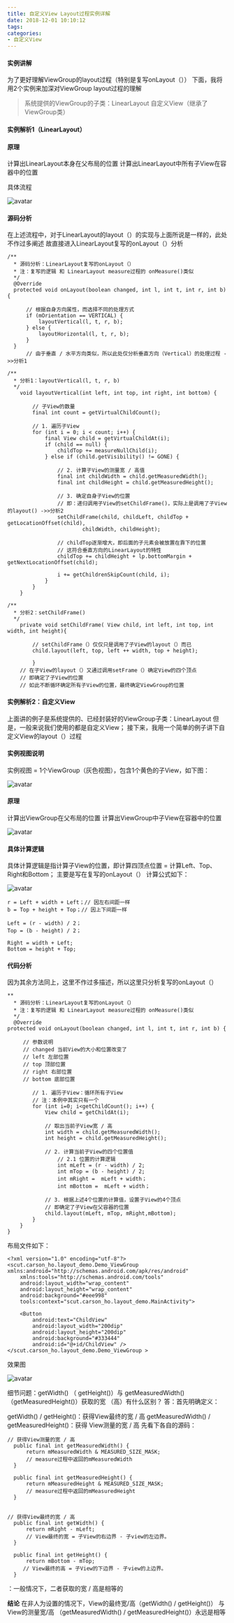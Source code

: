 ```yaml
---
title: 自定义View Layout过程实例详解
date: 2018-12-01 10:10:12
tags:
categories:
- 自定义View
---
```

#### 实例讲解
为了更好理解ViewGroup的layout过程（特别是复写onLayout（））
下面，我将用2个实例来加深对ViewGroup layout过程的理解

>系统提供的ViewGroup的子类：LinearLayout
>自定义View（继承了ViewGroup类）

#### 实例解析1（LinearLayout）

#### 原理
计算出LinearLayout本身在父布局的位置
计算出LinearLayout中所有子View在容器中的位置

具体流程

![avatar](https://github.com/zhoulzhou/MarkDownPhotos/raw/master/android/zi34.webp)

#### 源码分析
在上述流程中，对于LinearLayout的layout（）的实现与上面所说是一样的，此处不作过多阐述
故直接进入LinearLayout复写的onLayout（）分析

```
/**
  * 源码分析：LinearLayout复写的onLayout（）
  * 注：复写的逻辑 和 LinearLayout measure过程的 onMeasure()类似
  */ 
  @Override
  protected void onLayout(boolean changed, int l, int t, int r, int b) {

      // 根据自身方向属性，而选择不同的处理方式
      if (mOrientation == VERTICAL) {
          layoutVertical(l, t, r, b);
      } else {
          layoutHorizontal(l, t, r, b);
      }
  }
      // 由于垂直 / 水平方向类似，所以此处仅分析垂直方向（Vertical）的处理过程 ->>分析1

/**
  * 分析1：layoutVertical(l, t, r, b)
  */
    void layoutVertical(int left, int top, int right, int bottom) {
       
        // 子View的数量
        final int count = getVirtualChildCount();

        // 1. 遍历子View
        for (int i = 0; i < count; i++) {
            final View child = getVirtualChildAt(i);
            if (child == null) {
                childTop += measureNullChild(i);
            } else if (child.getVisibility() != GONE) {

                // 2. 计算子View的测量宽 / 高值
                final int childWidth = child.getMeasuredWidth();
                final int childHeight = child.getMeasuredHeight();

                // 3. 确定自身子View的位置
                // 即：递归调用子View的setChildFrame()，实际上是调用了子View的layout() ->>分析2
                setChildFrame(child, childLeft, childTop + getLocationOffset(child),
                        childWidth, childHeight);

                // childTop逐渐增大，即后面的子元素会被放置在靠下的位置
                // 这符合垂直方向的LinearLayout的特性
                childTop += childHeight + lp.bottomMargin + getNextLocationOffset(child);

                i += getChildrenSkipCount(child, i);
            }
        }
    }

/**
  * 分析2：setChildFrame()
  */
    private void setChildFrame( View child, int left, int top, int width, int height){
        
        // setChildFrame（）仅仅只是调用了子View的layout（）而已
        child.layout(left, top, left ++ width, top + height);

        }
    // 在子View的layout（）又通过调用setFrame（）确定View的四个顶点
    // 即确定了子View的位置
    // 如此不断循环确定所有子View的位置，最终确定ViewGroup的位置
```

#### 实例解析2：自定义View
上面讲的例子是系统提供的、已经封装好的ViewGroup子类：LinearLayout
但是，一般来说我们使用的都是自定义View；
接下来，我用一个简单的例子讲下自定义View的layout（）过程

#### 实例视图说明
实例视图 = 1个ViewGroup（灰色视图），包含1个黄色的子View，如下图：

![avatar](https://github.com/zhoulzhou/MarkDownPhotos/raw/master/android/zi35.webp)

#### 原理
计算出ViewGroup在父布局的位置
计算出ViewGroup中子View在容器中的位置

![avatar](https://github.com/zhoulzhou/MarkDownPhotos/raw/master/android/zi36.webp)

#### 具体计算逻辑
具体计算逻辑是指计算子View的位置，即计算四顶点位置 = 计算Left、Top、Right和Bottom；
主要是写在复写的onLayout（）
计算公式如下：

![avatar](https://github.com/zhoulzhou/MarkDownPhotos/raw/master/android/zi37.webp)

```
r = Left + width + Left；// 因左右间距一样
b = Top + height + Top；// 因上下间距一样

Left = (r - width) / 2；
Top = (b - height) / 2；

Right = width + Left;
Bottom = height + Top;

```

#### 代码分析
因为其余方法同上，这里不作过多描述，所以这里只分析复写的onLayout（）

```
**
  * 源码分析：LinearLayout复写的onLayout（）
  * 注：复写的逻辑 和 LinearLayout measure过程的 onMeasure()类似
  */ 
  @Override  
protected void onLayout(boolean changed, int l, int t, int r, int b) {  

     // 参数说明
     // changed 当前View的大小和位置改变了 
     // left 左部位置
     // top 顶部位置
     // right 右部位置
     // bottom 底部位置

        // 1. 遍历子View：循环所有子View
        // 注：本例中其实只有一个
        for (int i=0; i<getChildCount(); i++) {
            View child = getChildAt(i);

            // 取出当前子View宽 / 高
            int width = child.getMeasuredWidth();
            int height = child.getMeasuredHeight();

            // 2. 计算当前子View的四个位置值
                // 2.1 位置的计算逻辑
                int mLeft = (r - width) / 2;
                int mTop = (b - height) / 2;
                int mRight =  mLeft + width；
                int mBottom =  mLeft + width；

            // 3. 根据上述4个位置的计算值，设置子View的4个顶点
            // 即确定了子View在父容器的位置
            child.layout(mLeft, mTop, mRight,mBottom);
        }
    }
}
```

布局文件如下：

```
<?xml version="1.0" encoding="utf-8"?>
<scut.carson_ho.layout_demo.Demo_ViewGroup xmlns:android="http://schemas.android.com/apk/res/android"
    xmlns:tools="http://schemas.android.com/tools"
    android:layout_width="wrap_content"
    android:layout_height="wrap_content"
    android:background="#eee998"
    tools:context="scut.carson_ho.layout_demo.MainActivity">

    <Button
        android:text="ChildView"
        android:layout_width="200dip"
        android:layout_height="200dip"
        android:background="#333444"
        android:id="@+id/ChildView" />
</scut.carson_ho.layout_demo.Demo_ViewGroup >
```

效果图

![avatar](https://github.com/zhoulzhou/MarkDownPhotos/raw/master/android/zi38.webp)

细节问题：getWidth() （ getHeight()）与 getMeasuredWidth() （getMeasuredHeight()）获取的宽 （高）有什么区别？
答：首先明确定义：

getWidth() / getHeight()：获得View最终的宽 / 高
getMeasuredWidth() / getMeasuredHeight()：获得 View测量的宽 / 高
先看下各自的源码：

```
// 获得View测量的宽 / 高
  public final int getMeasuredWidth() {  
      return mMeasuredWidth & MEASURED_SIZE_MASK;  
      // measure过程中返回的mMeasuredWidth
  }  

  public final int getMeasuredHeight() {  
      return mMeasuredHeight & MEASURED_SIZE_MASK;  
      // measure过程中返回的mMeasuredHeight
  }  


// 获得View最终的宽 / 高
  public final int getWidth() {  
      return mRight - mLeft;  
      // View最终的宽 = 子View的右边界 - 子view的左边界。
  }  

  public final int getHeight() {  
      return mBottom - mTop;  
     // View最终的高 = 子View的下边界 - 子view的上边界。
  }
```

：一般情况下，二者获取的宽 / 高是相等的

**结论**
在非人为设置的情况下，View的最终宽/高（getWidth() / getHeight()）
与 View的测量宽/高 （getMeasuredWidth() /  getMeasuredHeight()）永远是相等
